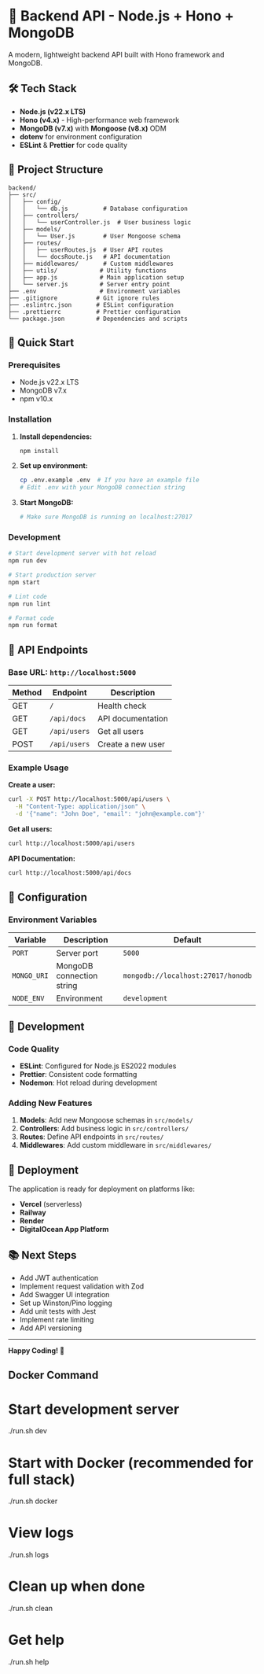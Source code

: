 # 🚀 Backend API - Node.js + Hono + MongoDB

A modern, lightweight backend API built with Hono framework and MongoDB.

## 🛠️ Tech Stack

- **Node.js (v22.x LTS)**
- **Hono (v4.x)** - High-performance web framework
- **MongoDB (v7.x)** with **Mongoose (v8.x)** ODM
- **dotenv** for environment configuration
- **ESLint** & **Prettier** for code quality

## 📁 Project Structure

```
backend/
├── src/
│   ├── config/
│   │   └── db.js          # Database configuration
│   ├── controllers/
│   │   └── userController.js  # User business logic
│   ├── models/
│   │   └── User.js        # User Mongoose schema
│   ├── routes/
│   │   ├── userRoutes.js  # User API routes
│   │   └── docsRoute.js   # API documentation
│   ├── middlewares/       # Custom middlewares
│   ├── utils/            # Utility functions
│   ├── app.js            # Main application setup
│   └── server.js         # Server entry point
├── .env                  # Environment variables
├── .gitignore           # Git ignore rules
├── .eslintrc.json       # ESLint configuration
├── .prettierrc          # Prettier configuration
└── package.json         # Dependencies and scripts
```

## 🚀 Quick Start

### Prerequisites
- Node.js v22.x LTS
- MongoDB v7.x
- npm v10.x

### Installation

1. **Install dependencies:**
   ```bash
   npm install
   ```

2. **Set up environment:**
   ```bash
   cp .env.example .env  # If you have an example file
   # Edit .env with your MongoDB connection string
   ```

3. **Start MongoDB:**
   ```bash
   # Make sure MongoDB is running on localhost:27017
   ```

### Development

```bash
# Start development server with hot reload
npm run dev

# Start production server
npm start

# Lint code
npm run lint

# Format code
npm run format
```

## 📡 API Endpoints

### Base URL: `http://localhost:5000`

| Method | Endpoint | Description |
|--------|----------|-------------|
| GET | `/` | Health check |
| GET | `/api/docs` | API documentation |
| GET | `/api/users` | Get all users |
| POST | `/api/users` | Create a new user |

### Example Usage

**Create a user:**
```bash
curl -X POST http://localhost:5000/api/users \
  -H "Content-Type: application/json" \
  -d '{"name": "John Doe", "email": "john@example.com"}'
```

**Get all users:**
```bash
curl http://localhost:5000/api/users
```

**API Documentation:**
```bash
curl http://localhost:5000/api/docs
```

## 🔧 Configuration

### Environment Variables

| Variable | Description | Default |
|----------|-------------|---------|
| `PORT` | Server port | `5000` |
| `MONGO_URI` | MongoDB connection string | `mongodb://localhost:27017/honodb` |
| `NODE_ENV` | Environment | `development` |

## 📝 Development

### Code Quality
- **ESLint**: Configured for Node.js ES2022 modules
- **Prettier**: Consistent code formatting
- **Nodemon**: Hot reload during development

### Adding New Features

1. **Models**: Add new Mongoose schemas in `src/models/`
2. **Controllers**: Add business logic in `src/controllers/`
3. **Routes**: Define API endpoints in `src/routes/`
4. **Middlewares**: Add custom middleware in `src/middlewares/`

## 🚀 Deployment

The application is ready for deployment on platforms like:
- **Vercel** (serverless)
- **Railway**
- **Render**
- **DigitalOcean App Platform**

## 📚 Next Steps

- Add JWT authentication
- Implement request validation with Zod
- Add Swagger UI integration
- Set up Winston/Pino logging
- Add unit tests with Jest
- Implement rate limiting
- Add API versioning

---

**Happy Coding! 🎉**


## Docker Command 

# Start development server
./run.sh dev

# Start with Docker (recommended for full stack)
./run.sh docker

# View logs
./run.sh logs

# Clean up when done
./run.sh clean

# Get help
./run.sh help